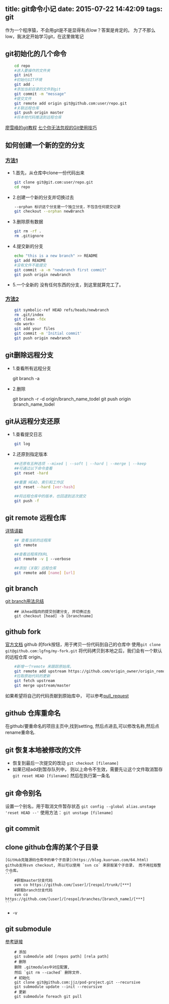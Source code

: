 title: git命令小记
date: 2015-07-22 14:42:09
tags: git
---
作为一个程序猿，不会用git是不是显得有点low？答案是肯定的。
为了不那么low，我决定开始学习git，在这里做笔记
## git初始化的几个命令
<!--more-->

```bash
    cd repo
    #进入要操作的文件夹
    git init
    #初始化GIT环境
    git add .
    #添加当前目录的文件到git
    git commit -m "message"
    #提交文件
    git remote add origin git@github.com:user/repo.git
    #关联远程仓库
    git push origin master
    #将本地代码推送到远程仓库
```

[廖雪峰的git教程](http://www.liaoxuefeng.com/wiki/0013739516305929606dd18361248578c67b8067c8c017b000)
[七个你无法忽视的Git使用技巧](http://www.oschina.net/news/68437/seven-git-hacks-you-just-cannot-ignore)


## 如何创建一个新的空的分支
### [方法1](http://www.ooso.net/archives/636)

* 1.首先，从仓库中clone一份代码出来

```bash
    git clone git@git.com:user/repo.git
    cd repo
```

* 2.创建一个新的分支并切换过去

```bash
    --orphan 标识这个分支是一个独立分支，不包含任何提交记录
    git checkout --orphan newBranch
```

* 3.删除原有数据

```bash
    git rm -rf .
    rm .gitignore
```

* 4.提交新的分支

```bash
    echo "this is a new branch" >> README
    git add README
    #没有文件不能提交
    git commit -a -m "newbranch first commit"
    git push origin newbranch
```

* 5.一个全新的 没有任何东西的分支，到这里就算完工了。

### [方法2](http://gitbook.liuhui998.com/5_1.html)

```bash
    git symbolic-ref HEAD refs/heads/newbranch
    rm .git/index
    git clean -fdx
    <do work>
    git add your files
    git commit -m 'Initial commit'
    git push origin newbranch
```

## git删除远程分支

* 1.查看所有远程分支
    
    git branch -a

* 2.删除
    
    git branch -r -d origin/branch_name_todel
    git push origin :branch_name_todel


## git从远程分支还原

* 1.查看提交日志

```bash
    git log
```

* 2.还原到指定版本

```bash
    ##还原有五种选项 --mixed | --soft | --hard | --merge | --keep 
    ##可通过以下命令查看
    git reset -hard

    ##重置 HEAD、索引和工作区
    git reset --hard [ver-hash]

    ##将远程仓库中的版本，也回退到这次提交
    git push -f
```

## git remote 远程仓库
[详情请戳](http://blog.csdn.net/wangjia55/article/details/8802490)
```bash
    ## 查看当前的远程库
    git remote

    ##查看远程库的URL
    git remote -v | --verbose

    ##添加（关联）远程仓库
    git remote add [name] [url]
```

## git branch
[git branch用法总结](http://blog.csdn.net/xiruanliuwei/article/details/6919319)
```base
    ## 从head指向的提交创建分支, 并切换过去
    git checkout [head] -b [branchname]
```

## github fork
[官方文档](https://help.github.com/articles/fork-a-repo/)
github 的fork按钮，用于拷贝一份代码到自己的仓库中
使用`git clone git@github.com:lgfng/my-fork.git` 将代码拷贝到本地之后，我们会有一个默认的远程仓库 origin。
```bash
    #新增一个remote 来跟踪原始库。
    git remote add upstream https://github.com/origin_owner/origin_remote.git
    #拉取原始代码的更新
    git fetch upstream
    git merge upstream/master
```

如果希望将自己的代码贡献到原始库中， 可以参考[pull_request](http://help.github.com/send-pull-requests/ )

## github 仓库重命名
在github/要重命名的项目主页中,找到setting, 然后点进去,可以修改名称,然后点rename重命名.

## git 恢复本地被修改的文件
+ 恢复到最后一次提交的改动
`git checkout [filename]`
+ 如果已经add到暂存队列中， 则以上命令不生效，需要先让这个文件取消暂存
`git reset HEAD [filename]` 
然后在执行第一条名

## git 命令别名
设置一个别名，用于取消文件暂存状态
`git config --global alias.unstage 'reset HEAD --'` 
使用方法：
`git unstage [filename]`

## git commit
## clone github仓库的某个子目录
    [GitHub克隆源码仓库中的单个子目录](https://blog.kuoruan.com/64.html)
    github支持svn checkout, 所以可以使用 `svn co` 来获取某个子目录， 而不用拉取整个仓库。
    ``` 
        #获取master分支代码
        svn co https://github.com/[user]/[respo]/trunk/[***]
        #获取branch分支代码
        svn co https://github.com/[user]/[respo]/branches/[branch_name]/[***]
    ```
+ -v 

## git submodule
[参考链接](https://segmentfault.com/a/1190000003076028)
```
    # 添加
    git submodule add [repos path] [rela path]
    # 删除
    删除 .gitmodules中对应配置, 
    然后 `git rm --cached` 删除文件.
    # 初始化
    git clone git@github.com:jjz/pod-project.git --recursive
    git submodule update --init --recursive
    # 更新
    git submodule foreach git pull
```

